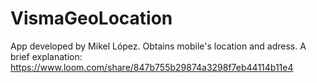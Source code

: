 # VismaGeoLocation
App developed by Mikel López. Obtains mobile's location and adress.
A brief explanation: https://www.loom.com/share/847b755b29874a3298f7eb44114b11e4
